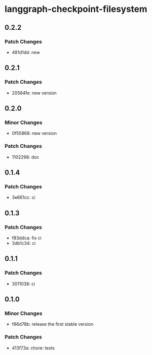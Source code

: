 # langgraph-checkpoint-filesystem

## 0.2.2

### Patch Changes

- 481d1dd: new

## 0.2.1

### Patch Changes

- 20584fe: new version

## 0.2.0

### Minor Changes

- 0f55868: new version

### Patch Changes

- 1102298: doc

## 0.1.4

### Patch Changes

- 3e661cc: ci

## 0.1.3

### Patch Changes

- f83ddca: fix ci
- 3db1c34: ci

## 0.1.1

### Patch Changes

- 3011038: ci

## 0.1.0

### Minor Changes

- f86d78b: release the first stable version

### Patch Changes

- 413f73a: chore: tests
